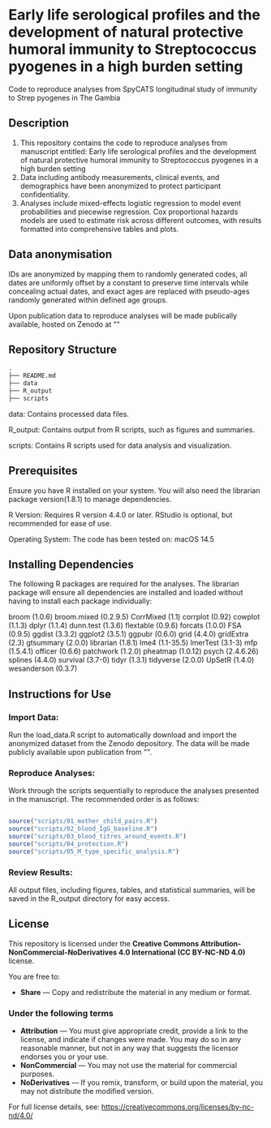 # Early life serological profiles and the development of natural protective humoral immunity to Streptococcus pyogenes in a high burden setting 

Code to reproduce analyses from SpyCATS longitudinal study of immunity to Strep pyogenes in The Gambia

## Description

1. This repository contains the code to reproduce analyses from manuscript entitled: Early life serological profiles and the development of natural protective humoral immunity to Streptococcus pyogenes in a high burden setting  
2. Data including antibody measurements, clinical events, and demographics have been anonymized to protect participant confidentiality.
3. Analyses include mixed-effects logistic regression to model event probabilities and piecewise regression. Cox proportional hazards models are used to estimate risk across different outcomes, with results formatted into comprehensive tables and plots.

## Data anonymisation 

IDs are anonymized by mapping them to randomly generated codes, all dates are uniformly offset by a constant to preserve time intervals while concealing actual dates, and exact ages are replaced with pseudo-ages randomly generated within defined age groups.

Upon publication data to reproduce analyses will be made publically available, hosted on Zenodo at "<insert DOI url>"

## Repository Structure

```markdown
.
├── README.md
├── data
├── R_output
├── scripts


```

data: Contains processed data files.

R_output: Contains output from R scripts, such as figures and summaries.

scripts: Contains R scripts used for data analysis and visualization.


##  Prerequisites

Ensure you have R installed on your system. You will also need the librarian package version(1.8.1) to manage dependencies.

R Version: Requires R version 4.4.0 or later.
RStudio is optional, but recommended for ease of use.

Operating System: The code has been tested on:
macOS 14.5

## Installing Dependencies

The following R packages are required for the analyses. The librarian package will ensure all dependencies are installed and loaded without having to install each package individually:

broom (1.0.6)
broom.mixed (0.2.9.5)
CorrMixed (1.1)
corrplot (0.92)
cowplot (1.1.3)
dplyr (1.1.4)
dunn.test (1.3.6)
flextable (0.9.6)
forcats (1.0.0)
FSA (0.9.5)
ggdist (3.3.2)
ggplot2 (3.5.1)
ggpubr (0.6.0)
grid (4.4.0)
gridExtra (2.3)
gtsummary (2.0.0)
librarian (1.8.1)
lme4 (1.1-35.5)
lmerTest (3.1-3)
mfp (1.5.4.1)
officer (0.6.6)
patchwork (1.2.0)
pheatmap (1.0.12)
psych (2.4.6.26)
splines (4.4.0)
survival (3.7-0)
tidyr (1.3.1)
tidyverse (2.0.0)
UpSetR (1.4.0)
wesanderson (0.3.7)

## Instructions for Use

### Import Data:

Run the load_data.R script to automatically download and import the anonymized dataset from the Zenodo depository. The data will be made publicly available upon publication from "<insert DOI url>". 

### Reproduce Analyses:
Work through the scripts sequentially to reproduce the analyses presented in the manuscript. The recommended order is as follows:

```R

source("scripts/01_mother_child_pairs.R")
source("scripts/02_blood_IgG_baseline.R")
source("scripts/03_blood_titres_around_events.R")
source("scripts/04_protection.R")
source("scripts/05_M_type_specific_analysis.R")

```

### Review Results:
All output files, including figures, tables, and statistical summaries, will be saved in the R_output directory for easy access.

## License

This repository is licensed under the **Creative Commons Attribution-NonCommercial-NoDerivatives 4.0 International (CC BY-NC-ND 4.0)** license.

You are free to:

- **Share** — Copy and redistribute the material in any medium or format.

### Under the following terms

- **Attribution** — You must give appropriate credit, provide a link to the license, and indicate if changes were made. You may do so in any reasonable manner, but not in any way that suggests the licensor endorses you or your use.
- **NonCommercial** — You may not use the material for commercial purposes.
- **NoDerivatives** — If you remix, transform, or build upon the material, you may not distribute the modified version.

For full license details, see: https://creativecommons.org/licenses/by-nc-nd/4.0/

